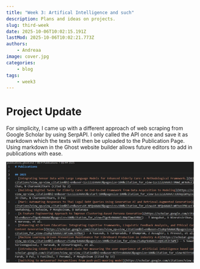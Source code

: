 ```yaml
---
title: "Week 3: Artifical Intelligence and such"
description: Plans and ideas on projects.
slug: third-week
date: 2025-10-06T10:02:15.191Z
lastMod: 2025-10-06T10:02:21.773Z
authors:
    - Andreaa
image: cover.jpg
categories:
    - blog
tags: 
    - week3
---
```


# Project Update

For simplicity, I came up with a different approach of web scraping from Google Scholar by using SerpAPI. I only called the API once and save it as markdown which the texts will then be uploaded to the Publication Page. Using markdown in the Ghost website builder allows future editors to add in publications with ease.

![Publications before uploading to ghost website](md_pubs.jpg)